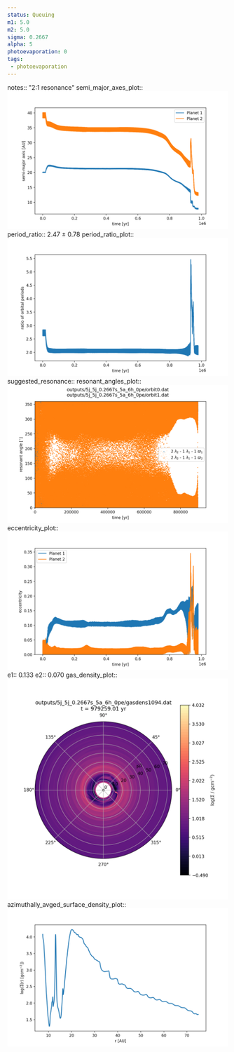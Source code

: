 ```yaml
---
status: Queuing
m1: 5.0
m2: 5.0
sigma: 0.2667
alpha: 5
photoevaporation: 0
tags:
 - photoevaporation
---
```


notes:: "2:1 resonance"
semi_major_axes_plot:: ![semi_major_axes_5j_5j_0.2667s_5a_6h_0pe.png](plots/semi_major_axes/semi_major_axes_5j_5j_0.2667s_5a_6h_0pe.png)
period_ratio:: 2.47 ± 0.78
period_ratio_plot:: ![period_ratio_5j_5j_0.2667s_5a_6h_0pe.png](plots/period_ratio/period_ratio_5j_5j_0.2667s_5a_6h_0pe.png)
suggested_resonance:: 
resonant_angles_plot:: ![resonant_angles_5j_5j_0.2667s_5a_6h_0pe.png](plots/resonant_angles/resonant_angles_5j_5j_0.2667s_5a_6h_0pe.png)
eccentricity_plot:: ![eccentricity_5j_5j_0.2667s_5a_6h_0pe.png](plots/eccentricity/eccentricity_5j_5j_0.2667s_5a_6h_0pe.png)
e1:: 0.133
e2:: 0.070
gas_density_plot:: ![gas_density_5j_5j_0.2667s_5a_6h_0pe.png](plots/gas_density/gas_density_5j_5j_0.2667s_5a_6h_0pe.png)
azimuthally_avged_surface_density_plot:: ![azimuthally_avged_surface_density_5j_5j_0.2667s_5a_6h_0pe.png](plots/azimuthally_avged_surface_density/azimuthally_avged_surface_density_5j_5j_0.2667s_5a_6h_0pe.png)
